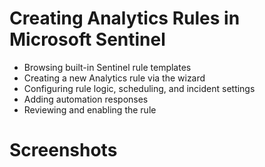# Creating Analytics Rules in Microsoft Sentinel

- Browsing built-in Sentinel rule templates
- Creating a new Analytics rule via the wizard
- Configuring rule logic, scheduling, and incident settings
- Adding automation responses
- Reviewing and enabling the rule

# Screenshots
